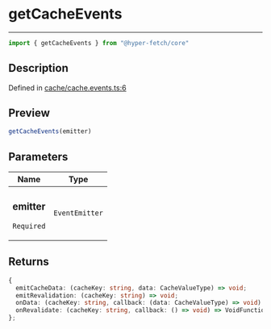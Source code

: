 

# getCacheEvents

<div class="api-docs__separator" data-reactroot="">

---

</div><div class="api-docs__import" data-reactroot="">

```ts
import { getCacheEvents } from "@hyper-fetch/core"
```

</div><div class="api-docs__section">

## Description

</div><div class="api-docs__description"><span class="api-docs__do-not-parse">



</span></div><p class="api-docs__definition">

Defined in [cache/cache.events.ts:6](https://github.com/BetterTyped/hyper-fetch/blob/a5ae46b5/packages/core/src/cache/cache.events.ts#L6)

</p><div class="api-docs__section">

## Preview

</div><div class="api-docs__preview fn">

```ts
getCacheEvents(emitter)
```

</div><div class="api-docs__section">

## Parameters

</div><div class="api-docs__parameters"><table><thead><tr><th>Name</th><th>Type</th></tr></thead><tbody><tr param-data="emitter"><td class="api-docs__param-name required">

### emitter 

`Required`

</td><td class="api-docs__param-type">

`EventEmitter`

</td></tr></tbody></table></div><div class="api-docs__section">

## Returns

</div><div class="api-docs__returns">

```ts
{
  emitCacheData: (cacheKey: string, data: CacheValueType) => void;
  emitRevalidation: (cacheKey: string) => void;
  onData: (cacheKey: string, callback: (data: CacheValueType) => void) => VoidFunction;
  onRevalidate: (cacheKey: string, callback: () => void) => VoidFunction;
};

```

</div>